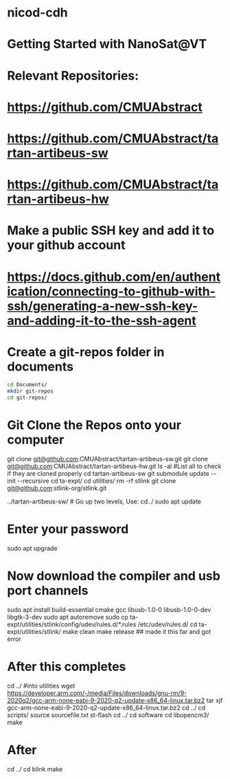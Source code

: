 # nicod-cdh
# Getting Started with NanoSat@VT
# 
# Relevant Repositories:
# https://github.com/CMUAbstract
# https://github.com/CMUAbstract/tartan-artibeus-sw
# https://github.com/CMUAbstract/tartan-artibeus-hw
# 
# Make a public SSH key and add it to your github account
# https://docs.github.com/en/authentication/connecting-to-github-with-ssh/generating-a-new-ssh-key-and-adding-it-to-the-ssh-agent

# Create a git-repos folder in documents
```bash
cd Documents/
mkdir git-repos
cd git-repos/
```

# Git Clone the Repos onto your computer
git clone git@github.com:CMUAbstract/tartan-artibeus-sw.git
git clone git@github.com:CMUAbstract/tartan-artibeus-hw.git
ls -al #List all to check if they are cloned properly
cd tartan-artibeus-sw
git submodule update --init --recursive
cd ta-expt/
cd utilities/
rm -rf stlink
git clone git@github.com:stlink-org/stlink.git

../tartan-artibeus-sw/ # Go up two levels, Use: cd../
sudo apt update 
# Enter your password
sudo apt upgrade

# Now download the compiler and usb port channels
sudo apt install build-essential cmake gcc libusb-1.0-0 libusb-1.0-0-dev libgtk-3-dev
sudo apt autoremove
sudo cp ta-expt/utilities/stlink/config/udev/rules.d/*.rules /etc/udev/rules.d/
cd ta-expt/utilities/stlink/
make clean
make release ## made it this far and got error

# After this completes
cd ../ #into utilities
wget https://developer.arm.com/-/media/Files/downloads/gnu-rm/9-2020q2/gcc-arm-none-eabi-9-2020-q2-update-x86_64-linux.tar.bz2
tar xjf gcc-arm-none-eabi-9-2020-q2-update-x86_64-linux.tar.bz2
cd ../
cd scripts/
source sourcefile.txt
st-flash
cd ../
cd software
cd libopencm3/
make

# After 
cd ../
cd blink
make


